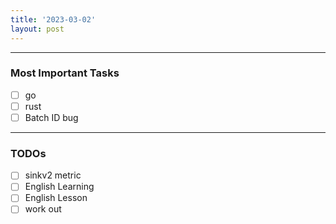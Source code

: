 ```yaml
---
title: '2023-03-02'
layout: post
---
```


---
### Most Important Tasks

- [ ] go
- [ ] rust
- [ ] Batch ID bug

---

### TODOs
- [ ] sinkv2 metric
- [ ] English Learning
- [ ] English Lesson
- [ ] work out

